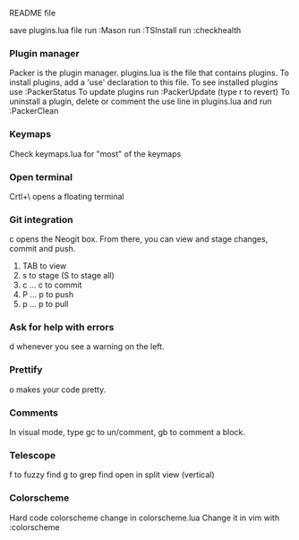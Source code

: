 README file

save plugins.lua file
run :Mason
run :TSInstall
run :checkhealth

### Plugin manager
Packer is the plugin manager.
plugins.lua is the file that contains plugins.
To install plugins, add a 'use' declaration to this file.
To see installed plugins use :PackerStatus
To update plugins run :PackerUpdate (type r to revert)
To uninstall a plugin, delete or comment the use line in plugins.lua and run :PackerClean

### Keymaps
Check keymaps.lua for "most" of the keymaps

### Open terminal
Crtl+\ opens a floating terminal

### Git integration
<leader>c opens the Neogit box.
From there, you can view and stage changes, commit and push.
1. TAB to view
2. s to stage (S to stage all)
3. c ... c to commit
4. P ... p to push 
5. p ... p to pull

### Ask for help with errors
<leader>d whenever you see a warning on the left.

### Prettify
<leader>o makes your code pretty.

### Comments
In visual mode, type gc to un/comment, gb to comment a block.

### Telescope
<leader>f to fuzzy find
<leader>g to grep find
<C-v> open in split view (vertical)

### Colorscheme
Hard code colorscheme change in colorscheme.lua
Change it in vim with :colorscheme
